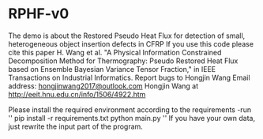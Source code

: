# RPHF-v0

The demo is about the Restored Pseudo Heat Flux for detection of small, heterogeneous object insertion defects in CFRP
If you use this code please cite this paper
H. Wang et al. "A Physical Information Constrained Decomposition Method for Thermography: Pseudo Restored Heat Flux based on Ensemble Bayesian Variance Tensor Fraction," in IEEE Transactions on Industrial Informatics.
Report bugs to Hongjin Wang
Email address: hongjinwang2017@outlook.com
Hongjin Wang at  http://eeit.hnu.edu.cn/info/1506/4922.htm



Please install the required environment according to the requirements
-run
''
pip install -r requirements.txt
python main.py
''
If you have your own data, just rewrite the input part of the program.
